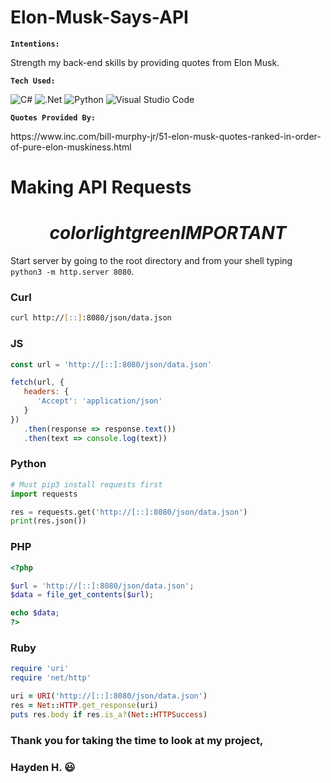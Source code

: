 # Elon-Musk-Says-API

<b> <code>Intentions:</code> </b>

Strength my back-end skills by providing quotes from Elon Musk.

<b> <code>Tech Used:</code> </b>

![C#](https://img.shields.io/badge/c%23-%23239120.svg?style=for-the-badge&logo=c-sharp&logoColor=white)
![.Net](https://img.shields.io/badge/.NET-5C2D91?style=for-the-badge&logo=.net&logoColor=white)
![Python](https://img.shields.io/badge/python-3670A0?style=for-the-badge&logo=python&logoColor=ffdd54)
![Visual Studio Code](https://img.shields.io/badge/Visual%20Studio%20Code-0078d7.svg?style=for-the-badge&logo=visual-studio-code&logoColor=white)

<b> <code>Quotes Provided By:</code> </b>

<link>https://www.inc.com/bill-murphy-jr/51-elon-musk-quotes-ranked-in-order-of-pure-elon-muskiness.html</link>


# Making API Requests

# $${color{lightgreen}IMPORTANT}$$
Start server by going to the root directory and from your shell typing <code>python3 -m http.server 8080</code>.

### Curl 
```zsh
curl http://[::]:8080/json/data.json
```
### JS 
```js
const url = 'http://[::]:8080/json/data.json'

fetch(url, {
   headers: {
      'Accept': 'application/json'
   }
})
   .then(response => response.text())
   .then(text => console.log(text))
```
### Python
```py
# Must pip3 install requests first
import requests

res = requests.get('http://[::]:8080/json/data.json')
print(res.json())
```
### PHP
```php
<?php

$url = 'http://[::]:8080/json/data.json';
$data = file_get_contents($url);

echo $data;
?>
```
### Ruby 
```rb
require 'uri'
require 'net/http'

uri = URI('http://[::]:8080/json/data.json')
res = Net::HTTP.get_response(uri)
puts res.body if res.is_a?(Net::HTTPSuccess)
```

### Thank you for taking the time to look at my project,

### Hayden H. 😃

